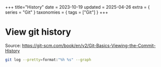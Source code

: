 +++
title="History"
date = 2023-10-19
updated = 2025-04-26
extra = { series = "Git" }
taxonomies = { tags = ["Git"] }
+++

# View git history

Source: <https://git-scm.com/book/en/v2/Git-Basics-Viewing-the-Commit-History>

```sh
git log --pretty=format:"%h %s" --graph
```
